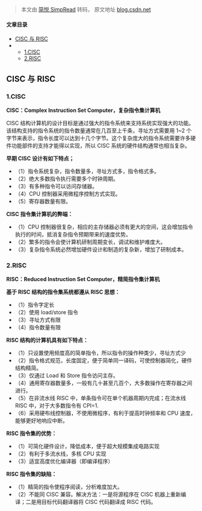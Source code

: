 > 本文由 [简悦 SimpRead](http://ksria.com/simpread/) 转码， 原文地址 [blog.csdn.net](https://blog.csdn.net/weixin_45863060/article/details/127260710)

#### 文章目录

*   [CISC 与 RISC](#CISCRISC_2)
*   *   [1.CISC](#1CISC_5)
    *   [2.RISC](#2RISC_25)

CISC 与 RISC
-----------

### 1.CISC

**CISC：Complex Instruction Set Computer，复杂指令集计算机**

CISC 结构计算机的设计目标是通过强大的指令系统来支持系统实现强大的功能。  
该结构支持的指令系统的指令数量通常在几百至上千条，寻址方式需要用 1~2 个字节来表示，指令长度可以达到十几个字节。这个复杂庞大的指令系统需要许多硬件功能部件的支持才能得以实现，所以 CISC 系统的硬件结构通常也相当复杂。

**早期 CISC 设计有如下特点；**

*   （1）指令系统复杂，指令数量多，寻址方式多，指令格式多。
*   （2）绝大多数指令执行需要多个时钟周期。
*   （3）有多种指令可以访问存储器。
*   （4）CPU 控制器采用微程序控制方式实现。
*   （5）寄存器数量有限。

**CISC 指令集计算机的弊端：**

*   （1）CPU 控制器很复杂，相应的主存储器必须有更大的空间，这会增加指令执行的时间，抵消复杂指令预期带来的速度优势。
*   （2）繁多的指令会使计算机研制周期变长，调试和维护难度大。
*   （3）复杂指令系统必然增加硬件设计和制造的复杂新，增加了研制成本。

### 2.RISC

**RISC：Reduced Instruction Set Computer，精简指令集计算机**

**基于 RISC 结构的指令集系统都遵从 RISC 思想：**

*   （1）指令字定长
*   （2）使用 load/store 指令
*   （3）寻址方式有限
*   （4）指令数量有限

**RISC 结构的计算机具有如下特点：**

*   （1）只设置使用频度高的简单指令，所以指令的操作种类少，寻址方式少
*   （2）指令格式规范，长度固定，便于简单同一译码，可使控制器简化，硬件结构精简。
*   （3）仅通过 Load 和 Store 指令访问主存。
*   （4）通用寄存器数量多，一般有几十甚至几百个，大多数操作在寄存器之间进行。
*   （5）在非流水线 RISC 中，单条指令可在单个机器周期内完成；在流水线 RISC 中，对于大多数指令有 CPI=1.
*   （6）采用硬布线控制器，不使用微程序，有利于提高时钟频率和 CPU 速度，能够更好地响应中断。

**RISC 指令集的优势：**

*   （1）可简化硬件设计，降低成本，便于超大规模集成电路实现
*   （2）有利于多流水线，多核 CPU 实现
*   （3）适宜高度优化编译器（即编译程序）

**RISC 指令集的缺陷：**

*   （1）精简的指令使程序阅读，分析难度加大。
*   （2）不能同 CISC 兼容。解决方法：一是将源程序在 CISC 机器上重新编译；二是用目标代码翻译器将 CISC 代码翻译成 RISC 代码。
